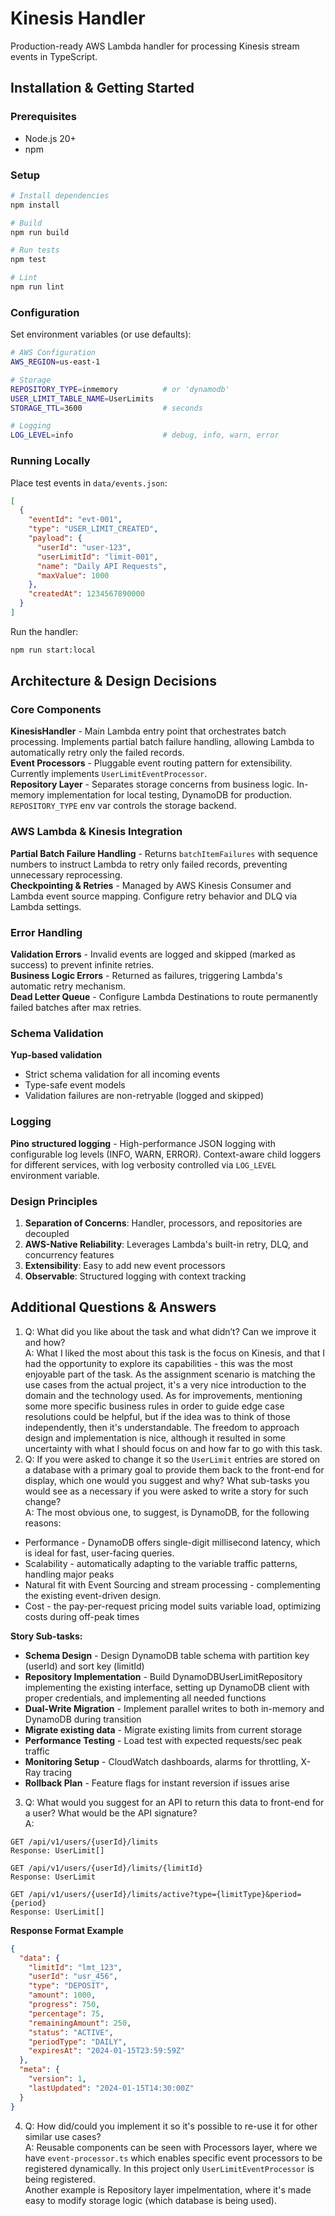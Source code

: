# Kinesis Handler

Production-ready AWS Lambda handler for processing Kinesis stream events in TypeScript.

## Installation & Getting Started

### Prerequisites
- Node.js 20+
- npm

### Setup

```bash
# Install dependencies
npm install

# Build
npm run build

# Run tests
npm test

# Lint
npm run lint
```

### Configuration

Set environment variables (or use defaults):

```bash
# AWS Configuration
AWS_REGION=us-east-1

# Storage
REPOSITORY_TYPE=inmemory          # or 'dynamodb'
USER_LIMIT_TABLE_NAME=UserLimits
STORAGE_TTL=3600                  # seconds

# Logging
LOG_LEVEL=info                    # debug, info, warn, error
```

### Running Locally

Place test events in `data/events.json`:

```json
[
  {
    "eventId": "evt-001",
    "type": "USER_LIMIT_CREATED",
    "payload": {
      "userId": "user-123",
      "userLimitId": "limit-001",
      "name": "Daily API Requests",
      "maxValue": 1000
    },
    "createdAt": 1234567890000
  }
]
```

Run the handler:

```bash
npm run start:local
```

## Architecture & Design Decisions

### Core Components

**KinesisHandler** - Main Lambda entry point that orchestrates batch processing. Implements partial batch failure handling, allowing Lambda to automatically retry only the failed records.<br/>
**Event Processors** - Pluggable event routing pattern for extensibility. Currently implements `UserLimitEventProcessor`.<br/>
**Repository Layer** - Separates storage concerns from business logic. In-memory implementation for local testing, DynamoDB for production. `REPOSITORY_TYPE` env var controls the storage backend.


### AWS Lambda & Kinesis Integration

**Partial Batch Failure Handling** - Returns `batchItemFailures` with sequence numbers to instruct Lambda to retry only failed records, preventing unnecessary reprocessing.<br/>
**Checkpointing & Retries** - Managed by AWS Kinesis Consumer and Lambda event source mapping. Configure retry behavior and DLQ via Lambda settings.

### Error Handling

**Validation Errors** - Invalid events are logged and skipped (marked as success) to prevent infinite retries.<br/>
**Business Logic Errors** - Returned as failures, triggering Lambda's automatic retry mechanism.<br/>
**Dead Letter Queue** - Configure Lambda Destinations to route permanently failed batches after max retries.

### Schema Validation

**Yup-based validation**
- Strict schema validation for all incoming events
- Type-safe event models
- Validation failures are non-retryable (logged and skipped)

### Logging

**Pino structured logging** - High-performance JSON logging with configurable log levels (INFO, WARN, ERROR). Context-aware child loggers for different services, with log verbosity controlled via `LOG_LEVEL` environment variable.

### Design Principles

1. **Separation of Concerns**: Handler, processors, and repositories are decoupled
2. **AWS-Native Reliability**: Leverages Lambda's built-in retry, DLQ, and concurrency features
3. **Extensibility**: Easy to add new event processors
4. **Observable**: Structured logging with context tracking

## Additional Questions & Answers

1. Q: What did you like about the task and what didn’t? Can we improve it and how?<br />
A: What I liked the most about this task is the focus on Kinesis, and that I had the opportunity to explore its capabilities - this was the most enjoyable part of the task. As the assignment scenario is matching the use cases from the actual project, it's a very nice introduction to the domain and the technology used. As for improvements, mentioning some more specific business rules in order to guide edge case resolutions could be helpful, but if the idea was to think of those independently, then it's understandable. The freedom to approach design and implementation is nice, although it resulted in some uncertainty with what I should focus on and how far to go with this task.
2. Q: If you were asked to change it so the `UserLimit` entries are stored on a database
with a primary goal to provide them back to the front-end for display, which one
would you suggest and why? What sub-tasks you would see as a necessary if you
were asked to write a story for such change?<br />
A: The most obvious one, to suggest, is DynamoDB, for the following reasons:
- Performance - DynamoDB offers single-digit millisecond latency, which is ideal for fast, user-facing queries.
- Scalability - automatically adapting to the variable traffic patterns, handling major peaks
- Natural fit with Event Sourcing and stream processing - complementing the existing event-driven design.
- Cost - the pay-per-request pricing model suits variable load, optimizing costs during off-peak times

**Story Sub-tasks:**
- **Schema Design** - Design DynamoDB table schema with partition key (userId) and sort key (limitId)
-  **Repository Implementation** - Build DynamoDBUserLimitRepository implementing the existing interface, setting up DynamoDB client with proper credentials, and implementing all needed functions
-  **Dual-Write Migration** - Implement parallel writes to both in-memory and DynamoDB during transition
- **Migrate existing data** - Migrate existing limits from current storage
- **Performance Testing** - Load test with expected requests/sec peak traffic
-  **Monitoring Setup** - CloudWatch dashboards, alarms for throttling, X-Ray tracing
- **Rollback Plan** - Feature flags for instant reversion if issues arise


3. Q: What would you suggest for an API to return this data to front-end for a user? What
would be the API signature?<br />
A: 
```// RESTful API
GET /api/v1/users/{userId}/limits
Response: UserLimit[]

GET /api/v1/users/{userId}/limits/{limitId}
Response: UserLimit

GET /api/v1/users/{userId}/limits/active?type={limitType}&period={period}
Response: UserLimit[]

```

**Response Format Example**
```json
{
  "data": {
    "limitId": "lmt_123",
    "userId": "usr_456",
    "type": "DEPOSIT",
    "amount": 1000,
    "progress": 750,
    "percentage": 75,
    "remainingAmount": 250,
    "status": "ACTIVE",
    "periodType": "DAILY",
    "expiresAt": "2024-01-15T23:59:59Z"
  },
  "meta": {
    "version": 1,
    "lastUpdated": "2024-01-15T14:30:00Z"
  }
}
```
4. Q: How did/could you implement it so it's possible to re-use it for other similar use cases?<br />
A: Reusable components can be seen with Processors layer, where we have `event-processor.ts` which enables specific event processors to be registered dynamically. In this project only `UserLimitEventProcessor` is being registered.<br/> Another example is Repository layer impelmentation, where it's made easy to modify storage logic (which database is being used).